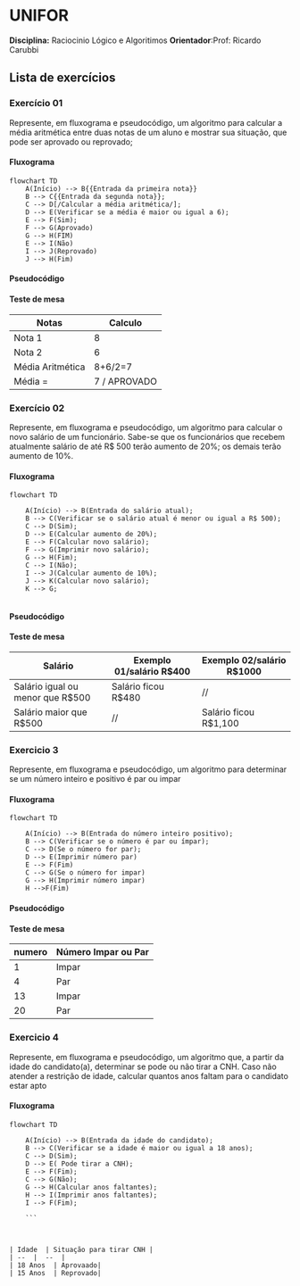 # UNIFOR 
**Disciplina:** Raciocinio Lógico e Algoritimos
**Orientador**:Prof: Ricardo Carubbi 

## Lista de exercícios 
### Exercício 01
Represente, em fluxograma e pseudocódigo, um algoritmo para calcular a média aritmética entre
duas notas de um aluno e mostrar sua situação, que pode ser aprovado ou reprovado;

#### Fluxograma 
```mermaid
flowchart TD
    A(Início) --> B{{Entrada da primeira nota}}
    B --> C{{Entrada da segunda nota}};
    C --> D[/Calcular a média aritmética/];
    D --> E(Verificar se a média é maior ou igual a 6);
    E --> F(Sim);
    F --> G(Aprovado)
    G --> H(FIM)
    E --> I(Não)
    I --> J(Reprovado)
    J --> H(Fim)
 ```

#### Pseudocódigo

#### Teste de mesa 
| Notas  | Calculo |
|      --      |      --      | 
| Nota 1     | 8       |
| Nota 2   | 6       | 
| Média Aritmética |8+6/2=7 
| Média = | 7 / APROVADO

### Exercício 02
Represente, em fluxograma e pseudocódigo, um algoritmo para calcular o novo salário de um
funcionário. Sabe-se que os funcionários que recebem atualmente salário de até R$ 500 terão
aumento de 20%; os demais terão aumento de 10%.

#### Fluxograma

```mermaid
flowchart TD
   
    A(Início) --> B(Entrada do salário atual);
    B --> C(Verificar se o salário atual é menor ou igual a R$ 500);
    C --> D(Sim);
    D --> E(Calcular aumento de 20%);
    E --> F(Calcular novo salário);
    F --> G(Imprimir novo salário);
    G --> H(Fim);
    C --> I(Não);
    I --> J(Calcular aumento de 10%);
    J --> K(Calcular novo salário);
    K --> G;


```
#### Pseudocódigo 


#### Teste de mesa 
| Salário  | Exemplo 01/salário R$400 | Exemplo 02/salário R$1000 |  
|      --      |      --      |      --      |   
| Salário igual ou menor que R$500    | Salário ficou R$480       | //   |  
| Salário maior que R$500   | //         | Salário ficou R$1,100        | 



### Exercicio 3
Represente, em fluxograma e pseudocódigo, um algoritmo para determinar se um número inteiro
e positivo é par ou impar

#### Fluxograma 
```mermaid
flowchart TD

    A(Início) --> B(Entrada do número inteiro positivo);
    B --> C(Verificar se o número é par ou ímpar);
    C --> D(Se o número for par);
    D --> E(Imprimir número par)
    E --> F(Fim)
    C --> G(Se o número for impar)
    G --> H(Imprimir número impar)
    H -->F(Fim)

```
#### Pseudocódigo

#### Teste de mesa 
| numero | Número Impar ou Par |
| -- | -- |
| 1|Impar | 
| 4  |Par|
| 13 | Impar| 
| 20 | Par |  

### Exercicio 4
Represente, em fluxograma e pseudocódigo, um algoritmo que, a partir da idade do candidato(a),
determinar se pode ou não tirar a CNH. Caso não atender a restrição de idade, calcular quantos
anos faltam para o candidato estar apto

#### Fluxograma 
```mermaid 
flowchart TD

    A(Início) --> B(Entrada da idade do candidato);
    B --> C(Verificar se a idade é maior ou igual a 18 anos);
    C --> D(Sim);
    D --> E( Pode tirar a CNH);
    E --> F(Fim);
    C --> G(Não);
    G --> H(Calcular anos faltantes);
    H --> I(Imprimir anos faltantes);
    I --> F(Fim);
    
    ``` 



| Idade  | Situação para tirar CNH | 
| --  |  --  |
| 18 Anos  | Aprovaado|
| 15 Anos  | Reprovado|





